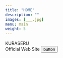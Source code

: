```yaml
---
title: "HOME"
description: ""
images: [___.jpg]
menu: main
weight: 5
---
```


KURASERU  
Official Web Site
<button>button</button>
